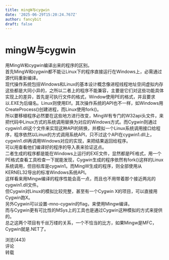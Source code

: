 ```yaml
---
title: mingW与cygwin
date: '2025-06-29T15:20:24.767Z'
author: fancybit
draft: false
---
```

<div class="header"><h1 class="single-title animate__animated animate__pulse animate__faster">mingW与cygwin</h1></div>

<div class="content" id="content"><!-- raw HTML omitted --><p>用MingW和cygwin编译出来的程序的区别。&nbsp;<br> 首先MingW和cygwin都不能让Linux下的程序直接运行在Windows上，必需通过源代码重新编译。&nbsp;<br> 现代操作系统包括Windows和Linux的基本设计概念像进程线程地址空间虚拟内存这些都是大同小异的，之所以二者上的程序不能兼容，主要是它们对这些功能具体实现上的差异，首先是可执行文件的格式，Window使用PE的格式，并且要求以.EXE为后缀名。Linux则使用Elf。其次操作系统的API也不一样，如Windows用CreateProcess()创建进程，而Linux使用fork()。&nbsp;<br> 所以要移植程序必然要在这些地方进行改变，MingW有专门的W32api头文件，来把代码中Linux方式的系统调用替换为对应的Windows方式。而Cygwin则通过cygwin1.dll这个文件来实现这种API的转换，并模拟一个Linux系统调用接口给程序，程序依然以Linux的方式调用系统API，只不过这个API在cygwin1.dll上，cygwin1.dll再调用Windows对应的实现，来把结果返回给程序。&nbsp;<br> 可以用查看他们编译好的程序的导入表来验证这点。&nbsp;<br> 二者生成的程序都是能在Windows上运行的EXE文件，显然都是PE格式，用一个PE格式查看工具检查一下就能发现，Cygwin生成的程序依然有fork()这样的Linux系统调用，但目标库是cygwin1。而MingW生成的程序，则全部使用从KERNEL32导出的标准Windows系统API。&nbsp;<br> 这样看来用Mingw编译的程序性能会高一点，而且也不用带着那个接近两兆的cygwin1.dll文件。&nbsp;<br> 但Cygwin对Linux的模拟比较完整，甚至有一个Cygwin&nbsp;X的项目，可以直接用Cygwin跑X。&nbsp;<br> 另外Cygwin可以设置-mno-cygwin的flag，来使用Mingw编译。&nbsp;<br> 而与Cygwin更有可比性的MSys上的工具也是通过Cygwin这种模拟的方式来提供的。&nbsp;<br> 总之这两个项目有千丝万缕的关系，一个不恰当的比方，如果Mingw是MFC，Cygwin就是.NET了。</p><!-- raw HTML omitted --><!-- raw HTML omitted --><!-- raw HTML omitted --><p><!-- raw HTML omitted -->浏览(443)<!-- raw HTML omitted --><br><!-- raw HTML omitted -->评论<!-- raw HTML omitted --><br><!-- raw HTML omitted -->转载<!-- raw HTML omitted --><!-- raw HTML omitted --></p></div>

